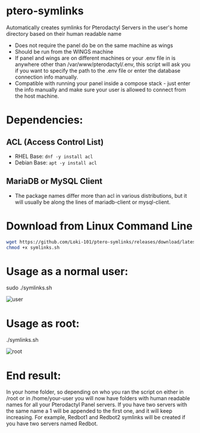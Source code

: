 # ptero-symlinks
Automatically creates symlinks for Pterodactyl Servers in the user's home directory based on their human readable name
- Does not require the panel do be on the same machine as wings
- Should be run from the WINGS machine
- If panel and wings are on different machines or your .env file in is anywhere other than /var/www/pterodactyl/.env, this script will ask you if you want to specify the path to the .env file or enter the database connection info manually.
- Compatible with running your panel inside a compose stack - just enter the info manually and make sure your user is allowed to connect from the host machine.

# Dependencies:
## ACL (Access Control List)
- RHEL Base: `dnf -y install acl`
- Debian Base: `apt -y install acl`
## MariaDB or MySQL Client
- The package names differ more than acl in various distributions, but it will usually be along the lines of mariadb-client or mysql-client.

# Download from Linux Command Line
```bash
wget https://github.com/Loki-101/ptero-symlinks/releases/download/latest/symlinks.sh
chmod +x symlinks.sh
```

# Usage as a normal user:
sudo ./symlinks.sh

![user](https://github.com/Loki-101/ptero-symlinks/assets/59907407/517f0be6-4dc8-43c4-9136-fd44271c1613)

# Usage as root:
./symlinks.sh

![root](https://github.com/Loki-101/ptero-symlinks/assets/59907407/41f18113-4a9e-40bd-be95-0419cd4d9d2f)

# End result:
In your home folder, so depending on who you ran the script on either in /root or in /home/your-user you will now have folders with human readable names for all your Pterodactyl Panel servers. If you have two servers with the same name a 1 will be appended to the first one, and it will keep increasing. For example, Redbot1 and Redbot2 symlinks will be created if you have two servers named Redbot.
